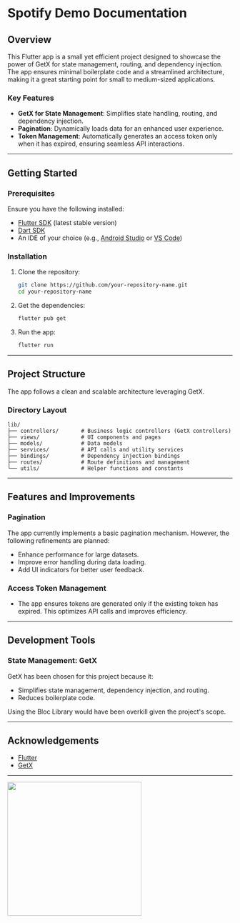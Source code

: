 # Spotify Demo Documentation

## Overview
This Flutter app is a small yet efficient project designed to showcase the power of GetX for state management, routing, and dependency injection. The app ensures minimal boilerplate code and a streamlined architecture, making it a great starting point for small to medium-sized applications.

### Key Features
- **GetX for State Management**: Simplifies state handling, routing, and dependency injection.
- **Pagination**: Dynamically loads data for an enhanced user experience.
- **Token Management**: Automatically generates an access token only when it has expired, ensuring seamless API interactions.

---

## Getting Started

### Prerequisites
Ensure you have the following installed:
- [Flutter SDK](https://docs.flutter.dev/get-started/install) (latest stable version)
- [Dart SDK](https://dart.dev/get-dart)
- An IDE of your choice (e.g., [Android Studio](https://developer.android.com/studio) or [VS Code](https://code.visualstudio.com/))

### Installation
1. Clone the repository:
   ```bash
   git clone https://github.com/your-repository-name.git
   cd your-repository-name
   ```

2. Get the dependencies:
   ```bash
   flutter pub get
   ```

3. Run the app:
   ```bash
   flutter run
   ```

---

## Project Structure
The app follows a clean and scalable architecture leveraging GetX.

### Directory Layout
```plaintext
lib/
├── controllers/       # Business logic controllers (GetX controllers)
├── views/             # UI components and pages
├── models/            # Data models
├── services/          # API calls and utility services
├── bindings/          # Dependency injection bindings
├── routes/            # Route definitions and management
└── utils/             # Helper functions and constants
```

---

## Features and Improvements

### Pagination
The app currently implements a basic pagination mechanism. However, the following refinements are planned:
- Enhance performance for large datasets.
- Improve error handling during data loading.
- Add UI indicators for better user feedback.

### Access Token Management
- The app ensures tokens are generated only if the existing token has expired. This optimizes API calls and improves efficiency.

---

## Development Tools

### State Management: GetX
GetX has been chosen for this project because it:
- Simplifies state management, dependency injection, and routing.
- Reduces boilerplate code.

Using the Bloc Library would have been overkill given the project's scope.

---



## Acknowledgements
- [Flutter](https://flutter.dev/)
- [GetX](https://pub.dev/packages/get)

---

<img src="https://github.com/Lesruez93/spotify_demo/blob/f16f347d91de15aa1e0a787e378695120b7050d4/assets/screen%20demo.gif?raw=true" height="300">
